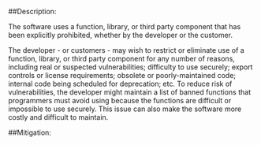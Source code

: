 ##Description:

The software uses a function, library, or third party component that has been explicitly prohibited, whether by the developer or the customer.

The developer - or customers - may wish to restrict or eliminate use of a function, library, or third party component for any number of reasons, including real or suspected vulnerabilities; difficulty to use securely; export controls or license requirements; obsolete or poorly-maintained code; internal code being scheduled for deprecation; etc. To reduce risk of vulnerabilities, the developer might maintain a list of banned functions that programmers must avoid using because the functions are difficult or impossible to use securely. This issue can also make the software more costly and difficult to maintain.

##Mitigation:

